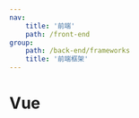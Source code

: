 ```yaml
---
nav:
    title: '前端'
    path: /front-end
group:
    path: /back-end/frameworks
    title: '前端框架'
---
```


# Vue